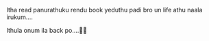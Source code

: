 Itha read panurathuku rendu book yeduthu padi bro un life athu naala irukum....


Ithula onum ila back po....🤡🤡
